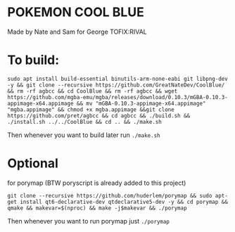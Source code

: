# POKEMON COOL BLUE
Made by Nate and Sam for George
TOFIX:RIVAL



# To build:
```
sudo apt install build-essential binutils-arm-none-eabi git libpng-dev -y && git clone --recursive https://github.com/GreatNateDev/CoolBlue/  && rm -rf agbcc && cd CoolBlue && rm -rf agbcc && wget https://github.com/mgba-emu/mgba/releases/download/0.10.3/mGBA-0.10.3-appimage-x64.appimage && mv "mGBA-0.10.3-appimage-x64.appimage" "mgba.appimage" && chmod +x mgba.appimage &&git clone https://github.com/pret/agbcc && cd agbcc && ./build.sh && ./install.sh ../../CoolBlue && cd .. && ./make.sh
```
Then whenever you want to build later run ```./make.sh```
# Optional
for porymap (BTW poryscript is already added to this project)
```
git clone --recursive https://github.com/huderlem/porymap && sudo apt-get install qt6-declarative-dev qtdeclarative5-dev -y && cd porymap && qmake && makevar=$(nproc) && make -j$makevar && ./porymap
```
Then whenever you want to run porymap just ```./porymap```
